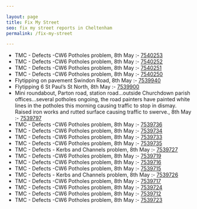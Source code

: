 ```yaml
---

layout: page
title: Fix My Street
seo: fix my street reports in Cheltenham
permalink: /fix-my-street

---
```


<!-- fix_marker starts -->

- TMC - Defects -CW6 Potholes  problem, 8th May :- [7540253](https://www.fixmystreet.com/report/7540253)
- TMC - Defects -CW6 Potholes  problem, 8th May :- [7540252](https://www.fixmystreet.com/report/7540252)
- TMC - Defects -CW6 Potholes  problem, 8th May :- [7540251](https://www.fixmystreet.com/report/7540251)
- TMC - Defects -CW6 Potholes  problem, 8th May :- [7540250](https://www.fixmystreet.com/report/7540250)
- Flytipping on pavement Swindon Road, 8th May :- [7539940](https://www.fixmystreet.com/report/7539940)
- Flytipping 6 St Paul’s St North, 8th May :- [7539900](https://www.fixmystreet.com/report/7539900)
- Mini roundabout, Parton road, station road…outside Churchdown parish offices…several potholes ongoing, the road painters have painted white lines in the potholes this morning causing traffic to stop in dismay. Raised iron works and rutted surface causing traffic to swerve., 8th May :- [7539797](https://www.fixmystreet.com/report/7539797)
- TMC - Defects -CW6 Potholes  problem, 8th May :- [7539736](https://www.fixmystreet.com/report/7539736)
- TMC - Defects -CW6 Potholes  problem, 8th May :- [7539734](https://www.fixmystreet.com/report/7539734)
- TMC - Defects -CW6 Potholes  problem, 8th May :- [7539733](https://www.fixmystreet.com/report/7539733)
- TMC - Defects -CW6 Potholes  problem, 8th May :- [7539735](https://www.fixmystreet.com/report/7539735)
- TMC - Defects - Kerbs and Channels problem, 8th May :- [7539727](https://www.fixmystreet.com/report/7539727)
- TMC - Defects -CW6 Potholes  problem, 8th May :- [7539719](https://www.fixmystreet.com/report/7539719)
- TMC - Defects -CW6 Potholes  problem, 8th May :- [7539716](https://www.fixmystreet.com/report/7539716)
- TMC - Defects -CW6 Potholes  problem, 8th May :- [7539715](https://www.fixmystreet.com/report/7539715)
- TMC - Defects - Kerbs and Channels problem, 8th May :- [7539726](https://www.fixmystreet.com/report/7539726)
- TMC - Defects -CW6 Potholes  problem, 8th May :- [7539717](https://www.fixmystreet.com/report/7539717)
- TMC - Defects -CW6 Potholes  problem, 8th May :- [7539724](https://www.fixmystreet.com/report/7539724)
- TMC - Defects -CW6 Potholes  problem, 8th May :- [7539712](https://www.fixmystreet.com/report/7539712)
- TMC - Defects -CW6 Potholes  problem, 8th May :- [7539723](https://www.fixmystreet.com/report/7539723)

<!-- fix_marker ends -->